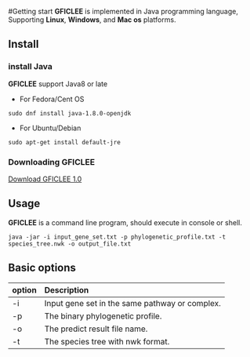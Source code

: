 #Getting start
**GFICLEE** is implemented in Java programming language, Supporting **Linux**, **Windows**, and **Mac os** platforms.

## Install 


###  install Java

**GFICLEE** support Java8 or late

* For Fedora/Cent OS

```angular2html
sudo dnf install java-1.8.0-openjdk
```

* For Ubuntu/Debian

```angular2html
sudo apt-get install default-jre
```



### Downloading GFICLEE

[Download GFICLEE 1.0](https://github.com/yangfangs/GFICLEE1.0/blob/master/GFICLEE1.0.jar?raw=true)


## Usage

**GFICLEE** is a command line program, should execute in console or shell.


```angular2html
java -jar -i input_gene_set.txt -p phylogenetic_profile.txt -t species_tree.nwk -o output_file.txt
```


## Basic options

| option |  Description                                         |
|:------- |:--------------------------------------------------- |
|  -i     |  Input gene set in the same pathway or complex.     |
|  -p     |  The binary phylogenetic profile.                   |
|  -o     |  The predict result file name.                      |
|  -t     |  The species tree with nwk format.                  |




